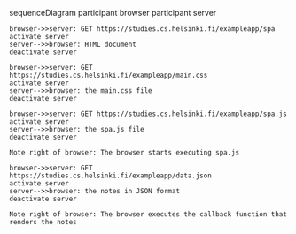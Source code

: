 sequenceDiagram
    participant browser
    participant server

    browser->>server: GET https://studies.cs.helsinki.fi/exampleapp/spa
    activate server
    server-->>browser: HTML document
    deactivate server

    browser->>server: GET https://studies.cs.helsinki.fi/exampleapp/main.css
    activate server
    server-->>browser: the main.css file
    deactivate server

    browser->>server: GET https://studies.cs.helsinki.fi/exampleapp/spa.js
    activate server
    server-->>browser: the spa.js file
    deactivate server

    Note right of browser: The browser starts executing spa.js

    browser->>server: GET https://studies.cs.helsinki.fi/exampleapp/data.json
    activate server
    server-->>browser: the notes in JSON format
    deactivate server

    Note right of browser: The browser executes the callback function that renders the notes
